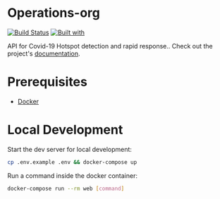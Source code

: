 # Operations-org

[![Build Status](https://travis-ci.org/GoCorona-org/Operations-org.svg?branch=master)](https://travis-ci.org/GoCorona-org/Operations-org)
[![Built with](https://img.shields.io/badge/Built_with-Cookiecutter_Django_Rest-F7B633.svg)](https://github.com/agconti/cookiecutter-django-rest)

API for Covid-19 Hotspot detection and rapid response.. Check out the project's [documentation](http://GoCorona-org.github.io/Operations-org/).

# Prerequisites

- [Docker](https://docs.docker.com/docker-for-mac/install/)

# Local Development

Start the dev server for local development:
```bash
cp .env.example .env && docker-compose up
```

Run a command inside the docker container:

```bash
docker-compose run --rm web [command]
```
